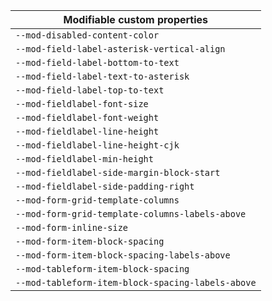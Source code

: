 | Modifiable custom properties                      |
| ------------------------------------------------- |
| `--mod-disabled-content-color`                    |
| `--mod-field-label-asterisk-vertical-align`       |
| `--mod-field-label-bottom-to-text`                |
| `--mod-field-label-text-to-asterisk`              |
| `--mod-field-label-top-to-text`                   |
| `--mod-fieldlabel-font-size`                      |
| `--mod-fieldlabel-font-weight`                    |
| `--mod-fieldlabel-line-height`                    |
| `--mod-fieldlabel-line-height-cjk`                |
| `--mod-fieldlabel-min-height`                     |
| `--mod-fieldlabel-side-margin-block-start`        |
| `--mod-fieldlabel-side-padding-right`             |
| `--mod-form-grid-template-columns`                |
| `--mod-form-grid-template-columns-labels-above`   |
| `--mod-form-inline-size`                          |
| `--mod-form-item-block-spacing`                   |
| `--mod-form-item-block-spacing-labels-above`      |
| `--mod-tableform-item-block-spacing`              |
| `--mod-tableform-item-block-spacing-labels-above` |
